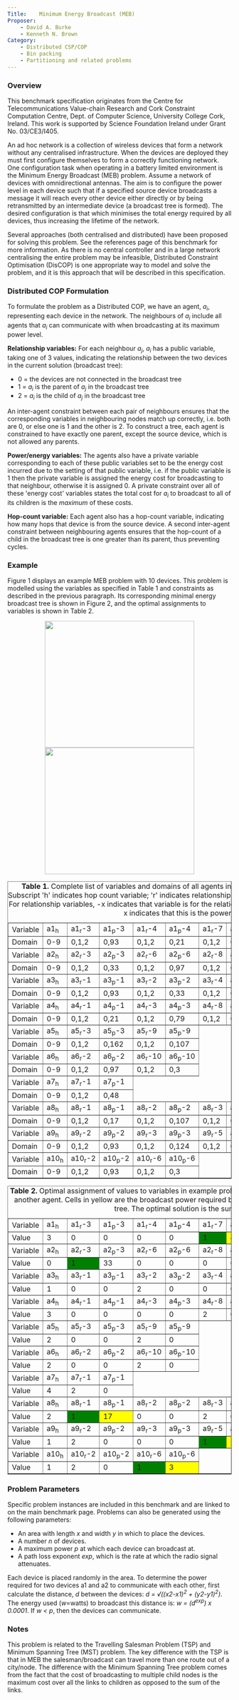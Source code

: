 ```yaml
---
Title:    Minimum Energy Broadcast (MEB)
Proposer: 
    - David A. Burke
    - Kenneth N. Brown
Category: 
    - Distributed CSP/COP
    - Bin packing
    - Partitioning and related problems
---
```



### Overview

This benchmark specification originates from the Centre for Telecommunications Value-chain Research and Cork Constraint Computation Centre, Dept. of Computer Science, University College Cork, Ireland. This work is supported by Science Foundation Ireland under Grant No. 03/CE3/I405.

An ad hoc network is a collection of wireless devices that form a network without any centralised infrastructure. When the devices are deployed they must first configure themselves to form a correctly functioning network. One configuration task when operating in a battery limited environment is the Minimum Energy Broadcast (MEB) problem. Assume a network of devices with omnidirectional antennas. The aim is to configure the power level in each device such that if a specified source device broadcasts a message it will reach every other device either directly or by being retransmitted by an intermediate device (a broadcast tree is formed). The desired configuration is that which minimises the total energy required by all devices, thus increasing the lifetime of the network.

Several approaches (both centralised and distributed) have been proposed for solving this problem. See the references page of this benchmark for more information. As there is no central controller and in a large network centralising the entire problem may be infeasible, Distributed Constraint Optimisation (DisCOP) is one appropriate way to model and solve the problem, and it is this approach that will be described in this specification.

### Distributed COP Formulation

To formulate the problem as a Distributed COP, we have an agent, *a<sub>i</sub>*, representing each device in the network. The neighbours of *a<sub>i</sub>* include all agents that *a<sub>i</sub>* can communicate with when broadcasting at its maximum power level.

**Relationship variables:** For each neighbour *a<sub>j</sub>*, *a<sub>i</sub>* has a public variable, taking one of 3 values, indicating the relationship between the two devices in the current solution (broadcast tree):

-   0 = the devices are not connected in the broadcast tree
-   1 = *a<sub>i</sub>* is the parent of *a<sub>j</sub>* in the broadcast tree
-   2 = *a<sub>i</sub>* is the child of *a<sub>j</sub>* in the broadcast tree

An inter-agent constraint between each pair of neighbours ensures that the corresponding variables in neighbouring nodes match up correctly, i.e. both are 0, or else one is 1 and the other is 2. To construct a tree, each agent is constrained to have exactly one parent, except the source device, which is not allowed any parents.

**Power/energy variables:** The agents also have a private variable corresponding to each of these public variables set to be the energy cost incurred due to the setting of that public variable, i.e. if the public variable is 1 then the private variable is assigned the energy cost for broadcasting to that neighbour, otherwise it is assigned 0. A private constraint over all of these 'energy cost' variables states the total cost for *a<sub>i</sub>* to broadcast to all of its children is the *maximum* of these costs.

**Hop-count variable:** Each agent also has a hop-count variable, indicating how many hops that device is from the source device. A second inter-agent constraint between neighbouring agents ensures that the hop-count of a child in the broadcast tree is one greater than its parent, thus preventing cycles.

### Example

Figure 1 displays an example MEB problem with 10 devices. This problem is modelled using the variables as specified in Table 1 and constraints as described in the previous paragraph. Its corresponding minimal energy broadcast tree is shown in Figure 2, and the optimal assignments to variables is shown in Table 2.

<center>
    <img src="assets/meb-problem.jpg" align="bottom" width="336" height="284">
    <img src="assets/meb-result.jpg" align="bottom" width="336" height="284">
</center>



<table border="">
  <caption align="LEFT"><b>Table 1.</b> Complete list of variables and domains of all agents in the problem.
    Variable names begin with the agent name. Subscript 'h' indicates hop count variable; 'r' indicates relationship variable; 'p' indicates broadcast power/energy cost variable. For relationship variables, -x indicates that variable is for the relationship with agent x. Similarly for energy cost variables, the -x indicates that this is the power required to reach agent x. 
  </caption>
  <tbody>
    <tr>
      <td> Variable </td>
      <td> a1<sub>h</sub> </td>
      <td> a1<sub>r</sub>-3 </td>
      <td> a1<sub>p</sub>-3 </td>
      <td> a1<sub>r</sub>-4 </td>
      <td> a1<sub>p</sub>-4 </td>
      <td> a1<sub>r</sub>-7 </td>
      <td> a1<sub>p</sub>-7 </td>
      <td> a1<sub>r</sub>-8 </td>
      <td> a1<sub>p</sub>-8</td>
    </tr>
    <tr>
      <td> Domain </td>
      <td> 0-9 </td>
      <td> 0,1,2 </td>
      <td> 0,93 </td>
      <td> 0,1,2 </td>
      <td> 0,21 </td>
      <td> 0,1,2 </td>
      <td> 0,48 </td>
      <td> 0,1,2 </td>
      <td> 0,17</td>
    </tr>
    <tr>
      <td> Variable </td>
      <td> a2<sub>h</sub> </td>
      <td> a2<sub>r</sub>-3 </td>
      <td> a2<sub>p</sub>-3 </td>
      <td> a2<sub>r</sub>-6 </td>
      <td> a2<sub>p</sub>-6 </td>
      <td> a2<sub>r</sub>-8 </td>
      <td> a2<sub>p</sub>-8 </td>
      <td> a2<sub>r</sub>-9 </td>
      <td> a2<sub>p</sub>-9 </td>
      <td> a2<sub>r</sub>-10 </td>
      <td> a2<sub>p</sub>-10</td>
    </tr>
    <tr>
      <td> Domain </td>
      <td> 0-9 </td>
      <td> 0,1,2 </td>
      <td> 0,33 </td>
      <td> 0,1,2 </td>
      <td> 0,97 </td>
      <td> 0,1,2 </td>
      <td> 0,107 </td>
      <td> 0,1,2 </td>
      <td> 0,93 </td>
      <td> 0,1,2 </td>
      <td> 0,93</td>
    </tr>
    <tr>
      <td> Variable </td>
      <td> a3<sub>h</sub> </td>
      <td> a3<sub>r</sub>-1 </td>
      <td> a3<sub>p</sub>-1 </td>
      <td> a3<sub>r</sub>-2 </td>
      <td> a3<sub>p</sub>-2 </td>
      <td> a3<sub>r</sub>-4 </td>
      <td> a3<sub>p</sub>-4 </td>
      <td> a3<sub>r</sub>-5 </td>
      <td> a3<sub>p</sub>-5 </td>
      <td> a3<sub>r</sub>-8 </td>
      <td> a3<sub>p</sub>-8 </td>
      <td> a3<sub>r</sub>-9 </td>
      <td> a3<sub>p</sub>-9</td>
    </tr>
    <tr>
      <td> Domain </td>
      <td> 0-9 </td>
      <td> 0,1,2 </td>
      <td> 0,93 </td>
      <td> 0,1,2 </td>
      <td> 0,33 </td>
      <td> 0,1,2 </td>
      <td> 0,79 </td>
      <td> 0,1,2 </td>
      <td> 0,162 </td>
      <td> 0,1,2 </td>
      <td> 0,7 </td>
      <td> 0,1,2 </td>
      <td> 0,124</td>
    </tr>
    <tr>
      <td> Variable </td>
      <td> a4<sub>h</sub> </td>
      <td> a4<sub>r</sub>-1 </td>
      <td> a4<sub>p</sub>-1 </td>
      <td> a4<sub>r</sub>-3 </td>
      <td> a4<sub>p</sub>-3 </td>
      <td> a4<sub>r</sub>-8 </td>
      <td> a4<sub>p</sub>-8</td>
    </tr>
    <tr>
      <td> Domain </td>
      <td> 0-9 </td>
      <td> 0,1,2 </td>
      <td> 0,21 </td>
      <td> 0,1,2 </td>
      <td> 0,79 </td>
      <td> 0,1,2 </td>
      <td> 0,5</td>
    </tr>
    <tr>
      <td> Variable </td>
      <td> a5<sub>h</sub> </td>
      <td> a5<sub>r</sub>-3 </td>
      <td> a5<sub>p</sub>-3 </td>
      <td> a5<sub>r</sub>-9 </td>
      <td> a5<sub>p</sub>-9</td>
    </tr>
    <tr>
      <td> Domain </td>
      <td> 0-9 </td>
      <td> 0,1,2 </td>
      <td> 0,162 </td>
      <td> 0,1,2 </td>
      <td> 0,107</td>
    </tr>
    <tr>
      <td> Variable </td>
      <td> a6<sub>h</sub> </td>
      <td> a6<sub>r</sub>-2 </td>
      <td> a6<sub>p</sub>-2 </td>
      <td> a6<sub>r</sub>-10 </td>
      <td> a6<sub>p</sub>-10</td>
    </tr>
    <tr>
      <td> Domain </td>
      <td> 0-9 </td>
      <td> 0,1,2 </td>
      <td> 0,97 </td>
      <td> 0,1,2 </td>
      <td> 0,3</td>
    </tr>
    <tr>
      <td> Variable </td>
      <td> a7<sub>h</sub> </td>
      <td> a7<sub>r</sub>-1 </td>
      <td> a7<sub>p</sub>-1</td>
    </tr>
    <tr>
      <td> Domain </td>
      <td> 0-9 </td>
      <td> 0,1,2 </td>
      <td> 0,48</td>
    </tr>
    <tr>
      <td> Variable </td>
      <td> a8<sub>h</sub> </td>
      <td> a8<sub>r</sub>-1 </td>
      <td> a8<sub>p</sub>-1 </td>
      <td> a8<sub>r</sub>-2 </td>
      <td> a8<sub>p</sub>-2 </td>
      <td> a8<sub>r</sub>-3 </td>
      <td> a8<sub>p</sub>-3 </td>
      <td> a8<sub>r</sub>-4 </td>
      <td> a8<sub>p</sub>-4</td>
    </tr>
    <tr>
      <td> Domain </td>
      <td> 0-9 </td>
      <td> 0,1,2 </td>
      <td> 0,17 </td>
      <td> 0,1,2 </td>
      <td> 0,107 </td>
      <td> 0,1,2 </td>
      <td> 0,7 </td>
      <td> 0,1,2 </td>
      <td> 0,5</td>
    </tr>
    <tr>
      <td> Variable </td>
      <td> a9<sub>h</sub> </td>
      <td> a9<sub>r</sub>-2 </td>
      <td> a9<sub>p</sub>-2 </td>
      <td> a9<sub>r</sub>-3 </td>
      <td> a9<sub>p</sub>-3 </td>
      <td> a9<sub>r</sub>-5 </td>
      <td> a9<sub>p</sub>-5</td>
    </tr>
    <tr>
      <td> Domain </td>
      <td> 0-9 </td>
      <td> 0,1,2 </td>
      <td> 0,93 </td>
      <td> 0,1,2 </td>
      <td> 0,124 </td>
      <td> 0,1,2 </td>
      <td> 0,107</td>
    </tr>
    <tr>
      <td> Variable </td>
      <td> a10<sub>h</sub> </td>
      <td> a10<sub>r</sub>-2 </td>
      <td> a10<sub>p</sub>-2 </td>
      <td> a10<sub>r</sub>-6 </td>
      <td> a10<sub>p</sub>-6</td>
    </tr>
    <tr>
      <td> Domain </td>
      <td> 0-9 </td>
      <td> 0,1,2 </td>
      <td> 0,93 </td>
      <td> 0,1,2 </td>
      <td> 0,3</td>
    </tr>
    <tr></tr>
    <tr></tr>
  </tbody>
</table>



<table border="">
  <caption align="LEFT"><b>Table 2.</b> Optimal assignment of values to variables in example problem.
    Cells in green indicate when an agent will broadcast to another agent.
    Cells in yellow are the broadcast power required by that agent to broadcast to all its children in the broadcast tree. 
    The optimal solution is the sum of all these values, i.e. 275.
  </caption>
  <tbody>
    <tr>
      <td> Variable </td>
      <td> a1<sub>h</sub> </td>
      <td> a1<sub>r</sub>-3 </td>
      <td> a1<sub>p</sub>-3 </td>
      <td> a1<sub>r</sub>-4 </td>
      <td> a1<sub>p</sub>-4 </td>
      <td> a1<sub>r</sub>-7 </td>
      <td> a1<sub>p</sub>-7 </td>
      <td> a1<sub>r</sub>-8 </td>
      <td> a1<sub>p</sub>-8</td>
    </tr>
    <tr>
      <td> Value </td>
      <td> 3 </td>
      <td> 0 </td>
      <td> 0 </td>
      <td> 0 </td>
      <td> 0 </td>
      <td bgcolor="GREEN"> 1 </td>
      <td bgcolor="YELLOW"> 48 </td>
      <td> 2 </td>
      <td> 0</td>
    </tr>
    <tr>
      <td> Variable </td>
      <td> a2<sub>h</sub> </td>
      <td> a2<sub>r</sub>-3 </td>
      <td> a2<sub>p</sub>-3 </td>
      <td> a2<sub>r</sub>-6 </td>
      <td> a2<sub>p</sub>-6 </td>
      <td> a2<sub>r</sub>-8 </td>
      <td> a2<sub>p</sub>-8 </td>
      <td> a2<sub>r</sub>-9 </td>
      <td> a2<sub>p</sub>-9 </td>
      <td> a2<sub>r</sub>-10 </td>
      <td> a2<sub>p</sub>-10</td>
    </tr>
    <tr>
      <td> Value </td>
      <td> 0 </td>
      <td bgcolor="GREEN"> 1 </td>
      <td> 33 </td>
      <td> 0 </td>
      <td> 0 </td>
      <td> 0 </td>
      <td> 0 </td>
      <td bgcolor="GREEN"> 1 </td>
      <td bgcolor="YELLOW"> 93 </td>
      <td> 1 </td>
      <td> 93</td>
    </tr>
    <tr>
      <td> Variable </td>
      <td> a3<sub>h</sub> </td>
      <td> a3<sub>r</sub>-1 </td>
      <td> a3<sub>p</sub>-1 </td>
      <td> a3<sub>r</sub>-2 </td>
      <td> a3<sub>p</sub>-2 </td>
      <td> a3<sub>r</sub>-4 </td>
      <td> a3<sub>p</sub>-4 </td>
      <td> a3<sub>r</sub>-5 </td>
      <td> a3<sub>p</sub>-5 </td>
      <td> a3<sub>r</sub>-8 </td>
      <td> a3<sub>p</sub>-8 </td>
      <td> a3<sub>r</sub>-9 </td>
      <td> a3<sub>p</sub>-9</td>
    </tr>
    <tr>
      <td> Value </td>
      <td> 1 </td>
      <td> 0 </td>
      <td> 0 </td>
      <td> 2 </td>
      <td> 0 </td>
      <td> 0 </td>
      <td> 0 </td>
      <td> 0 </td>
      <td> 0 </td>
      <td bgcolor="GREEN"> 1 </td>
      <td bgcolor="YELLOW"> 7 </td>
      <td> 0 </td>
      <td> 0</td>
    </tr>
    <tr>
      <td> Variable </td>
      <td> a4<sub>h</sub> </td>
      <td> a4<sub>r</sub>-1 </td>
      <td> a4<sub>p</sub>-1 </td>
      <td> a4<sub>r</sub>-3 </td>
      <td> a4<sub>p</sub>-3 </td>
      <td> a4<sub>r</sub>-8 </td>
      <td> a4<sub>p</sub>-8</td>
    </tr>
    <tr>
      <td> Value </td>
      <td> 3 </td>
      <td> 0 </td>
      <td> 0 </td>
      <td> 0 </td>
      <td> 0 </td>
      <td> 2 </td>
      <td> 0</td>
    </tr>
    <tr>
      <td> Variable </td>
      <td> a5<sub>h</sub> </td>
      <td> a5<sub>r</sub>-3 </td>
      <td> a5<sub>p</sub>-3 </td>
      <td> a5<sub>r</sub>-9 </td>
      <td> a5<sub>p</sub>-9</td>
    </tr>
    <tr>
      <td> Value </td>
      <td> 2 </td>
      <td> 0 </td>
      <td> 0 </td>
      <td> 2 </td>
      <td> 0</td>
    </tr>
    <tr>
      <td> Variable </td>
      <td> a6<sub>h</sub> </td>
      <td> a6<sub>r</sub>-2 </td>
      <td> a6<sub>p</sub>-2 </td>
      <td> a6<sub>r</sub>-10 </td>
      <td> a6<sub>p</sub>-10</td>
    </tr>
    <tr>
      <td> Value </td>
      <td> 2 </td>
      <td> 0 </td>
      <td> 0 </td>
      <td> 2 </td>
      <td> 0</td>
    </tr>
    <tr>
      <td> Variable </td>
      <td> a7<sub>h</sub> </td>
      <td> a7<sub>r</sub>-1 </td>
      <td> a7<sub>p</sub>-1</td>
    </tr>
    <tr>
      <td> Value </td>
      <td> 4 </td>
      <td> 2 </td>
      <td> 0</td>
    </tr>
    <tr>
      <td> Variable </td>
      <td> a8<sub>h</sub> </td>
      <td> a8<sub>r</sub>-1 </td>
      <td> a8<sub>p</sub>-1 </td>
      <td> a8<sub>r</sub>-2 </td>
      <td> a8<sub>p</sub>-2 </td>
      <td> a8<sub>r</sub>-3 </td>
      <td> a8<sub>p</sub>-3 </td>
      <td> a8<sub>r</sub>-4 </td>
      <td> a8<sub>p</sub>-4</td>
    </tr>
    <tr>
      <td> Value </td>
      <td> 2 </td>
      <td bgcolor="GREEN"> 1 </td>
      <td bgcolor="YELLOW"> 17 </td>
      <td> 0 </td>
      <td> 0 </td>
      <td> 2 </td>
      <td> 0 </td>
      <td bgcolor="GREEN"> 1 </td>
      <td> 5</td>
    </tr>
    <tr>
      <td> Variable </td>
      <td> a9<sub>h</sub> </td>
      <td> a9<sub>r</sub>-2 </td>
      <td> a9<sub>p</sub>-2 </td>
      <td> a9<sub>r</sub>-3 </td>
      <td> a9<sub>p</sub>-3 </td>
      <td> a9<sub>r</sub>-5 </td>
      <td> a9<sub>p</sub>-5</td>
    </tr>
    <tr>
      <td> Value </td>
      <td> 1 </td>
      <td> 2 </td>
      <td> 0 </td>
      <td> 0 </td>
      <td> 0 </td>
      <td bgcolor="GREEN"> 1 </td>
      <td bgcolor="YELLOW"> 107</td>
    </tr>
    <tr>
      <td> Variable </td>
      <td> a10<sub>h</sub> </td>
      <td> a10<sub>r</sub>-2 </td>
      <td> a10<sub>p</sub>-2 </td>
      <td> a10<sub>r</sub>-6 </td>
      <td> a10<sub>p</sub>-6</td>
    </tr>
    <tr>
      <td> Value </td>
      <td> 1 </td>
      <td> 2 </td>
      <td> 0 </td>
      <td bgcolor="GREEN"> 1 </td>
      <td bgcolor="YELLOW"> 3</td>
    </tr>
    <tr></tr>
    <tr></tr>
  </tbody>
</table>



### Problem Parameters

Specific problem instances are included in this benchmark and are linked to on the main benchmark page.
 Problems can also be generated using the following parameters:

-   An area with length *x* and width *y* in which to place the devices.
-   A number *n* of devices.
-   A maximum power *p* at which each device can broadcast at.
-   A path loss exponent *exp*, which is the rate at which the radio signal attenuates.

Each device is placed randomly in the area. To determine the power required for two devices a1 and a2 to communicate with each other, first calculate the distance, *d* between the devices: *d = √((x2-x1)<sup>2</sup> + (y2-y1)<sup>2</sup>)*. The energy used (*w*=watts) to broadcast this distance is: *w = (d<sup>exp</sup>) x 0.0001*. If *w < p*, then the devices can communicate.

### Notes

This problem is related to the Travelling Salesman Problem (TSP) and Minimum Spanning Tree (MST) problem. The key difference with the TSP is that in MEB the salesman/broadcast can travel more than one route out of a city/node. The difference with the Minimum Spanning Tree problem comes from the fact that the cost of broadcasting to multiple child nodes is the maximum cost over all the links to children as opposed to the sum of the links.
